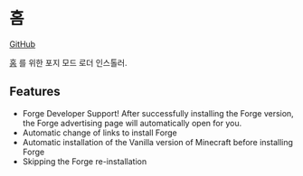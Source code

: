 # 홈

[GitHub](https://github.com/CmlLib/CmlLib.Core.Installer.Forge)

[홈](../cmllib.core/README.md) 를 위한 포지 모드 로더 인스톨러.

## Features

* Forge Developer Support! After successfully installing the Forge version, the Forge advertising page will automatically open for you.
* Automatic change of links to install Forge
* Automatic installation of the Vanilla version of Minecraft before installing Forge
* Skipping the Forge re-installation
